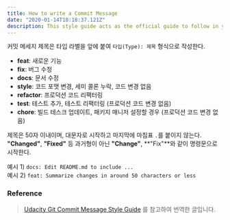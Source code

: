 ```yaml
---
title: How to write a Commit Message
date: "2020-01-14T18:18:37.121Z"
description: This style guide acts as the official guide to follow in your projects. Udacity evaluators will use this guide to grade your projects. There are many opinions on the "ideal" style in the world of development. Therefore, in order to reduce the confusion on what style students should follow during the course of their projects, we urge all students to refer to this style guide for their projects.
---
```


커밋 메세지 제목은 타입 라벨을 앞에 붙여 `타입(Type): 제목` 형식으로 작성한다.

- **feat**: 새로운 기능
- **fix**: 버그 수정
- **docs**: 문서 수정
- **style**: 코드 포맷 변경, 세미 콜론 누락, 코드 변경 없음
- **refactor**: 프로덕션 코드 리팩터링
- **test**: 테스트 추가, 테스트 리팩터링 (프로덕션 코드 변경 없음)
- **chore**: 빌드 테스크 업데이트, 패키지 매니저 설정할 경우 (프로덕션 코드 변경 없음)

제목은 50자 이내이며, 대문자로 시작하고 마지막에 마침표 `.`를 붙이지 않는다.
**"Changed"**, **"Fixed"** 등 과거형이 아닌 **"Change"**, **"Fix"**와 같이 명령문으로 시작한다.

예시 1) `docs: Edit README.md to include ...`<br>
예시 2) `feat: Summarize changes in around 50 characters or less`

### Reference

> [Udacity Git Commit Message Style Guide](https://udacity.github.io/git-styleguide/) 를 참고하여 번역한 글입니다.
